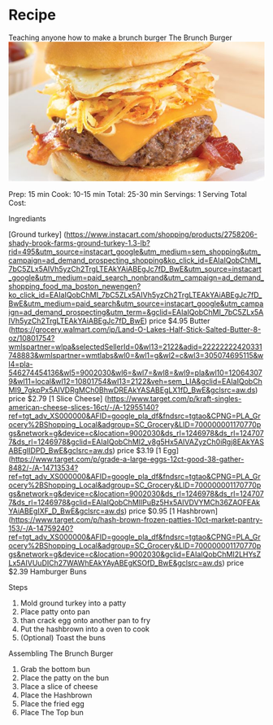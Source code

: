 # Recipe
Teaching anyone how to make a brunch burger
The Brunch Burger
![Burger](./Burger.jpg)

Prep: 15 min
Cook: 10-15 min
Total: 25-30 min
Servings: 1 Serving
Total Cost: 

Ingrediants

[Ground turkey] (https://www.instacart.com/shopping/products/2758206-shady-brook-farms-ground-turkey-1.3-lb?rid=495&utm_source=instacart_google&utm_medium=sem_shopping&utm_campaign=ad_demand_prospecting_shopping&ko_click_id=EAIaIQobChMI_7bC5ZLx5AIVh5yzCh2TrgLTEAkYAiABEgJc7fD_BwE&utm_source=instacart_google&utm_medium=paid_search_nonbrand&utm_campaign=ad_demand_shopping_food_ma_boston_newengen?ko_click_id=EAIaIQobChMI_7bC5ZLx5AIVh5yzCh2TrgLTEAkYAiABEgJc7fD_BwE&utm_medium=paid_search&utm_source=instacart_google&utm_campaign=ad_demand_prospecting&utm_term=&gclid=EAIaIQobChMI_7bC5ZLx5AIVh5yzCh2TrgLTEAkYAiABEgJc7fD_BwE) price $4.95
Butter (https://grocery.walmart.com/ip/Land-O-Lakes-Half-Stick-Salted-Butter-8-oz/10801754?wmlspartner=wlpa&selectedSellerId=0&wl13=2122&adid=22222222420331748883&wmlspartner=wmtlabs&wl0=&wl1=g&wl2=c&wl3=305074695115&wl4=pla-546274454136&wl5=9002030&wl6=&wl7=&wl8=&wl9=pla&wl10=120643079&wl11=local&wl12=10801754&wl13=2122&veh=sem_LIA&gclid=EAIaIQobChMI9_7gkpPx5AIVDRgMCh0BhwDREAkYASABEgLX1fD_BwE&gclsrc=aw.ds) price $2.79
[1 Slice Cheese] (https://www.target.com/p/kraft-singles-american-cheese-slices-16ct/-/A-12955140?ref=tgt_adv_XS000000&AFID=google_pla_df&fndsrc=tgtao&CPNG=PLA_Grocery%2BShopping_Local&adgroup=SC_Grocery&LID=700000001170770pgs&network=g&device=c&location=9002030&ds_rl=1246978&ds_rl=1247077&ds_rl=1246978&gclid=EAIaIQobChMI2_y8g5Hx5AIVAZyzCh0iRgj8EAkYASABEgIIDPD_BwE&gclsrc=aw.ds) price $3.19
[1 Egg] (https://www.target.com/p/grade-a-large-eggs-12ct-good-38-gather-8482/-/A-14713534?ref=tgt_adv_XS000000&AFID=google_pla_df&fndsrc=tgtao&CPNG=PLA_Grocery%2BShopping_Local&adgroup=SC_Grocery&LID=700000001170770pgs&network=g&device=c&location=9002030&ds_rl=1246978&ds_rl=1247077&ds_rl=1246978&gclid=EAIaIQobChMIlPuBz5Hx5AIVDVYMCh36ZAOFEAkYAiABEgIXF_D_BwE&gclsrc=aw.ds) price $0.95
[1 Hashbrown] (https://www.target.com/p/hash-brown-frozen-patties-10ct-market-pantry-153/-/A-14759240?ref=tgt_adv_XS000000&AFID=google_pla_df&fndsrc=tgtao&CPNG=PLA_Grocery%2BShopping_Local&adgroup=SC_Grocery&LID=700000001170770pgs&network=g&device=c&location=9002030&gclid=EAIaIQobChMI2LHYsZLx5AIVUuDICh27WAWhEAkYAyABEgKSOfD_BwE&gclsrc=aw.ds) price $2.39
Hamburger Buns

Steps
1. Mold ground turkey into a patty
2. Place patty onto pan
3. than crack egg onto another pan to fry
4. Put the hashbrown into a oven to cook 
5. (Optional) Toast the buns

Assembling The Brunch Burger
1. Grab the bottom bun 
2. Place the patty on the bun
3. Place a slice of cheese
4. Place the Hashbrown
5. Place the fried egg 
6. Place The Top bun
